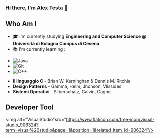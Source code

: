### Hi there, I'm Alex Testa 👋

<!-- <img align="right" alt="GIF" height="160px" src="https://media.giphy.com/media/du3J3cXyzhj75IOgvA/giphy.gif" />> -->

 ## Who Am I
- 🎓 I’m currently studying **Engineering and Computer Science @ Università di Bologna Campus di Cesena**
- 📚 I'm currently learning : 
<p> 
<ul>
<li><img alt="Java" src="https://img.shields.io/badge/java-%23ED8B00.svg?&style=for-the-badge&logo=java&logoColor=white"/></li>
<li><img alt="Git" src="https://img.shields.io/badge/git%20-%23F05033.svg?&style=for-the-badge&logo=git&logoColor=white"/></li>
<li><img alt="C++"src="https://img.shields.io/badge/c++%20-%2300599C.svg?&style=for-the-badge&logo=c%2B%2B&ogoColor=white"/></li> </ul>

<ul>
    <li> <b>Il linguaggio C </b> - Brian W. Kerninghan & Dennis M. Ritchie </li>
    <li> <b>Design Patterns </b> - Gamma, Helm, Jhonson, Vlissides </li>
    <li> <b>Sistemi Operativi </b> - Silberschatz, Galvin, Gagne</li>
</ul>

 ## Developer Tool
 <img alt="VisualStudio"src="https://www.flaticon.com/free-icon/visual-studio_906324?term=visual%20studio&page=1&position=1&related_item_id=906324"/>
 
